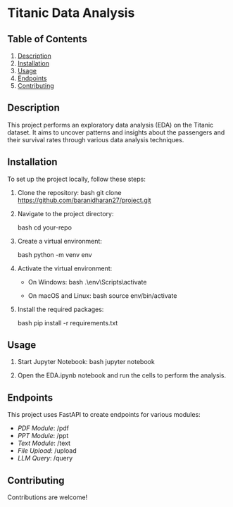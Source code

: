 # Titanic Data Analysis

## Table of Contents
1. [Description](#description)
2. [Installation](#installation)
3. [Usage](#usage)
4. [Endpoints](#endpoints)
5. [Contributing](#contributing)

## Description
This project performs an exploratory data analysis (EDA) on the Titanic dataset. It aims to uncover patterns and insights about the passengers and their survival rates through various data analysis techniques.

## Installation
To set up the project locally, follow these steps:

1. Clone the repository:
    bash
    git clone https://github.com/baranidharan27/project.git
    
2. Navigate to the project directory:

    bash
    cd your-repo
    
3. Create a virtual environment:

    bash
    python -m venv env
    
4. Activate the virtual environment:

    - On Windows:
        bash
        .\env\Scripts\activate
        
    - On macOS and Linux:
        bash
        source env/bin/activate
        
5. Install the required packages:

    bash
    pip install -r requirements.txt
    

## Usage

1. Start Jupyter Notebook:
    bash
    jupyter notebook
    
2. Open the EDA.ipynb notebook and run the cells to perform the analysis.

## Endpoints
This project uses FastAPI to create endpoints for various modules:
- *PDF Module*: /pdf
- *PPT Module*: /ppt
- *Text Module*: /text
- *File Upload*: /upload
- *LLM Query*: /query

## Contributing

Contributions are welcome! 


